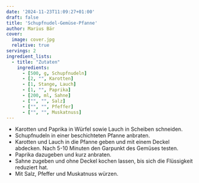 ```yaml
---
date: '2024-11-23T11:09:27+01:00'
draft: false
title: 'Schupfnudel-Gemüse-Pfanne'
author: Marius Bär
cover:
  image: cover.jpg
  relative: true
servings: 2
ingredient_lists:
  - title: "Zutaten"
    ingredients:
      - [500, g, Schupfnudeln]
      - [2, "", Karotten]
      - [1, Stange, Lauch]
      - [1, "", Paprika]
      - [200, ml, Sahne]
      - ["", "", Salz]
      - ["", "", Pfeffer]
      - ["", "", Muskatnuss]
---
```


- Karotten und Paprika in Würfel sowie Lauch in Scheiben schneiden.
- Schupfnudeln in einer beschichteten Pfanne anbraten.
- Karotten und Lauch in die Pfanne geben und mit einem Deckel abdecken. Nach 5-10 Minuten den Garpunkt des Gemüses testen.
- Paprika dazugeben und kurz anbraten.
- Sahne zugeben und ohne Deckel kochen lassen, bis sich die Flüssigkeit reduziert hat.
- Mit Salz, Pfeffer und Muskatnuss würzen.
